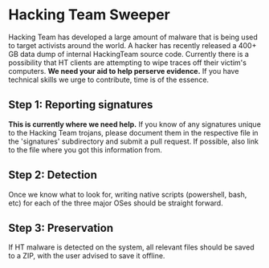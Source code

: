 # Hacking Team Sweeper

Hacking Team has developed a large amount of malware that is being used to target activists around the world. A hacker has recently released a 400+ GB data dump of internal HackingTeam source code. Currently there is a possibility that HT clients are attempting to wipe traces off their victim's computers. **We need your aid to help perserve evidence.** If you have technical skills we urge to contribute, time is of the essence.

Step 1: Reporting signatures
--------------
**This is currently where we need help.** If you know of any signatures unique to the Hacking Team trojans, please document them in the respective file in the 'signatures' subdirectory and submit a pull request. If possible, also link to the file where you got this information from.

Step 2: Detection
--------------
Once we know what to look for, writing native scripts (powershell, bash, etc) for each of the three major OSes should be straight forward.

Step 3: Preservation
--------------
If HT malware is detected on the system, all relevant files should be saved to a ZIP, with the user advised to save it offline.
